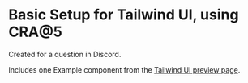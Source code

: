 # Basic Setup for Tailwind UI, using CRA@5

Created for a question in Discord.

Includes one Example component from the [Tailwind UI preview page](https://tailwindui.com/preview).
